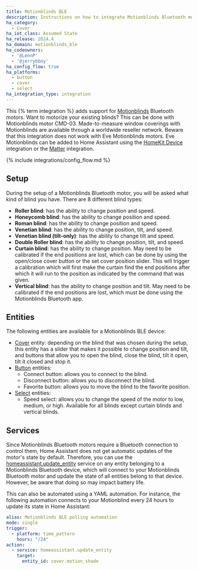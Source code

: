 ```yaml
---
title: Motionblinds BLE
description: Instructions on how to integrate Motionblinds Bluetooth motors into Home Assistant.
ha_category:
  - Cover
ha_iot_class: Assumed State
ha_release: 2024.4
ha_domain: motionblinds_ble
ha_codeowners:
  - '@LennP'
  - '@jerrybboy'
ha_config_flow: true
ha_platforms:
  - button
  - cover
  - select
ha_integration_type: integration
---
```


This {% term integration %} adds support for [Motionblinds](https://motionblinds.com/) Bluetooth motors. Want to motorize your existing blinds? This can be done with Motionblinds motor CMD-03. Made-to-measure window coverings with Motionblinds are available through a worldwide reseller network.
Beware that this integration does not work with Eve Motionblinds motors. Eve Motionblinds can be added to Home Assistant using the [HomeKit Device](https://www.home-assistant.io/integrations/homekit_controller/) integration or the [Matter](https://www.home-assistant.io/integrations/matter/) integration.

{% include integrations/config_flow.md %}

## Setup

During the setup of a Motionblinds Bluetooth motor, you will be asked what kind of blind you have. There are 8 different blind types:

- **Roller blind**: has the ability to change position and speed.
- **Honeycomb blind**: has the ability to change position and speed.
- **Roman blind**: has the ability to change position and speed.
- **Venetian blind**: has the ability to change position, tilt, and speed.
- **Venetian blind (tilt-only)**: has the ability to change tilt and speed.
- **Double Roller blind**: has the ability to change position, tilt, and speed.
- **Curtain blind**: has the ability to change position. May need to be calibrated if the end positions are lost, which can be done by using the open/close cover button or the set cover position slider. This will trigger a calibration which will first make the curtain find the end positions after which it will run to the position as indicated by the command that was given.
- **Vertical blind**: has the ability to change position and tilt. May need to be calibrated if the end positions are lost, which must be done using the Motionblinds Bluetooth app.

## Entities

The following entities are available for a Motionblinds BLE device:

- [Cover](https://www.home-assistant.io/integrations/cover/) entity: depending on the blind that was chosen during the setup, this entity has a slider that makes it possible to change position and tilt, and buttons that allow you to open the blind, close the blind, tilt it open, tilt it closed and stop it.
- [Button](https://www.home-assistant.io/integrations/button/) entities:
  -  Connect button: allows you to connect to the blind.
  -  Disconnect button: allows you to disconnect the blind.
  -  Favorite button: allows you to move the blind to the favorite position.
- [Select](https://www.home-assistant.io/integrations/select/) entities:
  -  Speed select: allows you to change the speed of the motor to low, medium, or high. Available for all blinds except curtain blinds and vertical blinds.

## Services

Since Motionblinds Bluetooth motors require a Bluetooth connection to control them, Home Assistant does not get automatic updates of the motor's state by default. Therefore, you can use the [homeassistant.update_entity](https://www.home-assistant.io/docs/scripts/service-calls/#homeassistant-services) service on any entity belonging to a Motionblinds Bluetooth device, which will connect to your Motionblinds Bluetooth motor and update the state of all entities belong to that device. However, be aware that doing so may impact battery life.

This can also be automated using a YAML automation. For instance, the following automation connects to your Motionblind every 24 hours to update its state in Home Assistant:

```yaml
alias: Motionblinds BLE polling automation
mode: single
trigger:
  - platform: time_pattern
    hours: "/24"
action:
  - service: homeassistant.update_entity
    target:
      entity_id: cover.motion_shade
```
